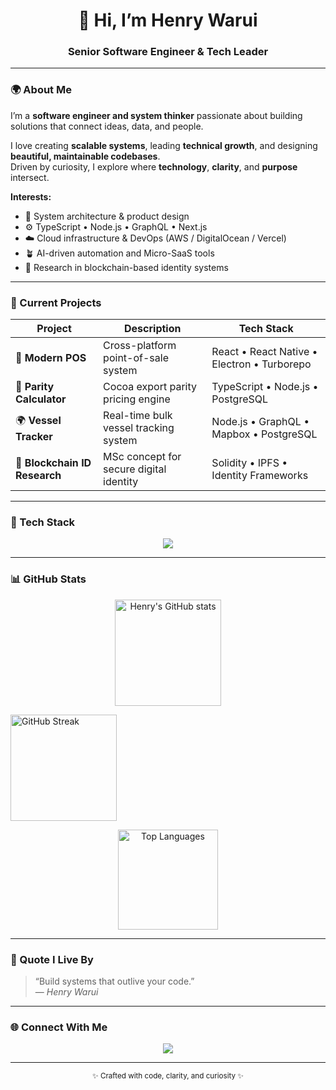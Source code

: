 <!-- Banner -->
<!-- <p align="center">
  <img src="https://raw.githubusercontent.com/hkwarui/henrywarui/main/assets/header.png" alt="Henry Warui — Senior Software Engineer & Tech Leader" width="100%">
</p> -->

<h1 align="center">👋 Hi, I’m Henry Warui</h1>
<h3 align="center">Senior Software Engineer & Tech Leader</h3>

---

### 🌍 About Me
I’m a **software engineer and system thinker** passionate about building solutions that connect ideas, data, and people.

I love creating **scalable systems**, leading **technical growth**, and designing **beautiful, maintainable codebases**.  
Driven by curiosity, I explore where **technology**, **clarity**, and **purpose** intersect.

**Interests:**
- 🧩 System architecture & product design  
- ⚙️ TypeScript • Node.js • GraphQL • Next.js  
- ☁️ Cloud infrastructure & DevOps (AWS / DigitalOcean / Vercel)  
- 🪴 AI-driven automation and Micro-SaaS tools  
- 📘 Research in blockchain-based identity systems  

---

### 🚀 Current Projects
| Project | Description | Tech Stack |
|----------|--------------|-------------|
| 🧾 **Modern POS** | Cross-platform point-of-sale system | React • React Native • Electron • Turborepo |
| 🧮 **Parity Calculator** | Cocoa export parity pricing engine | TypeScript • Node.js • PostgreSQL |
| 🌍 **Vessel Tracker** | Real-time bulk vessel tracking system | Node.js • GraphQL • Mapbox • PostgreSQL |
| 🔗 **Blockchain ID Research** | MSc concept for secure digital identity | Solidity • IPFS • Identity Frameworks |

---

### 🧰 Tech Stack
<p align="center">
  <img src="https://skillicons.dev/icons?i=ts,nodejs,nextjs,react,postgres,graphql,tailwind,docker,aws,vercel,git,githubactions,go&theme=light" />
</p>

---
### 📊 GitHub Stats

<p align="center">
  <!-- General Stats -->
  <img 
    src="https://github-readme-stats.vercel.app/api?username=hkwarui&show_icons=true&count_private=true&include_all_commits=true&theme=transparent&hide_border=true" 
    alt="Henry's GitHub stats" 
    height="170px"
  />

  <!-- Streak Stats -->
  <img 
    src="https://github-readme-streak-stats.herokuapp.com/?user=hkwarui&theme=transparent&hide_border=true" 
    alt="GitHub Streak"
    height="170px"
  />
</p>

<p align="center">
  <!-- Top Languages -->
  <img 
    src="https://github-readme-stats.vercel.app/api/top-langs/?username=hkwarui&layout=compact&theme=transparent&hide_border=true" 
    alt="Top Languages" 
    height="160px"
  />
</p>


---

### 💬 Quote I Live By
> “Build systems that outlive your code.”  
> — *Henry Warui*

---

### 🌐 Connect With Me
<p align="center">
  <a href="https://www.linkedin.com/in/henrywarui" target="_blank">
    <img src="https://img.shields.io/badge/LinkedIn-Henry%20Warui-blue?style=for-the-badge&logo=linkedin">
  </a>
</p>

---

<p align="center">
  <sub>✨ Crafted with code, clarity, and curiosity ✨</sub>
</p>
